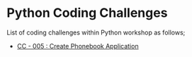 # Python Coding Challenges

List of coding challenges within Python workshop as follows;

- [CC - 005 : Create Phonebook Application](./cc-005-create-phonebook/README.md)
